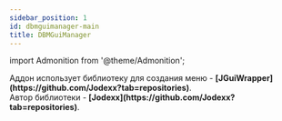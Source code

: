 ```yaml
---
sidebar_position: 1
id: dbmguimanager-main
title: DBMGuiManager
---
```


import Admonition from '@theme/Admonition';

<Admonition type="info" title="К сведению" icon="ℹ️">
Аддон использует библиотеку для создания меню - <b>[JGuiWrapper](https://github.com/Jodexx?tab=repositories)</b>.<br/>
Автор библиотеки - <b>[Jodexx](https://github.com/Jodexx?tab=repositories)</b>.
</Admonition>